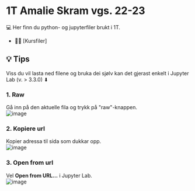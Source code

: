 # 1T Amalie Skram vgs. 22-23

💻 Her finn du python- og jupyterfiler brukt i 1T.

- 👨‍🏫 [Kursfiler]

## :bulb: Tips

Viss du vil lasta ned filene og bruka dei sjølv kan det gjerast enkelt i Jupyter Lab (v. > 3.3.0) ⬇

### 1. Raw

Gå inn på den aktuelle fila og trykk på "raw"-knappen. <br>
![image](https://user-images.githubusercontent.com/79814135/192210705-1212dc15-8e61-4f31-ab81-9002dd814ea7.png)

### 2. Kopiere url

Kopier adressa til sida som dukkar opp. <br>
![image](https://user-images.githubusercontent.com/79814135/192210812-ffa3f79c-1f9d-4059-b9dd-5184ff6850d7.png)

### 3. Open from url

Vel **Open from URL...** i Jupyter Lab. <br>
![image](https://user-images.githubusercontent.com/79814135/192210948-370062c9-81d9-4158-a935-e25aad7332bc.png)



